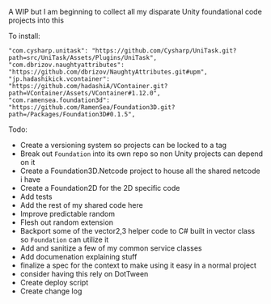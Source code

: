 A WIP but I am beginning to collect all my disparate Unity foundational code projects into this


To install:

    "com.cysharp.unitask": "https://github.com/Cysharp/UniTask.git?path=src/UniTask/Assets/Plugins/UniTask",
    "com.dbrizov.naughtyattributes": "https://github.com/dbrizov/NaughtyAttributes.git#upm",
    "jp.hadashikick.vcontainer": "https://github.com/hadashiA/VContainer.git?path=VContainer/Assets/VContainer#1.12.0",
    "com.ramensea.foundation3d": "https://github.com/RamenSea/Foundation3D.git?path=/Packages/Foundation3D#0.1.5",



Todo:

- Create a versioning system so projects can be locked to a tag
- Break out `Foundation` into its own repo so non Unity projects can depend on it
- Create a Foundation3D.Netcode project to house all the shared netcode i have
- Create a Foundation2D for the 2D specific code
- Add tests
- Add the rest of my shared code here
- Improve predictable random
- Flesh out random extension
- Backport some of the vector2,3 helper code to C# built in vector class so `Foundation` can utilize it
- Add and sanitize a few of my common service classes
- Add documenation explaining stuff
- finalize a spec for the context to make using it easy in a normal project
- consider having this rely on DotTween
- Create deploy script
- Create change log